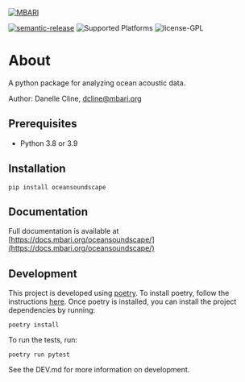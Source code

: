 [![MBARI](https://www.mbari.org/wp-content/uploads/2014/11/logo-mbari-3b.png)](http://www.mbari.org)

[![semantic-release](https://img.shields.io/badge/%20%20%F0%9F%93%A6%F0%9F%9A%80-semantic--release-e10079.svg)](https://github.com/semantic-release/semantic-release)
![Supported Platforms](https://img.shields.io/badge/Supported%20Platforms-Windows%20%7C%20macOS%20%7C%20Linux-green)
![license-GPL](https://img.shields.io/badge/license-GPL-blue)

# About

A python package for analyzing ocean acoustic data. 
 
Author: Danelle Cline, [dcline@mbari.org](mailto:dcline@mbari.org)

## Prerequisites
 
- Python 3.8 or 3.9
 
## Installation

```pip install oceansoundscape```

## Documentation

Full documentation is available at [https://docs.mbari.org/oceansoundscape/](https://docs.mbari.org/oceansoundscape/)


## Development

This project is developed using [poetry](https://python-poetry.org/).  To install poetry, follow the instructions [here](https://python-poetry.org/docs/#installation).  Once poetry is installed, you can install the project dependencies by running:

```poetry install```

To run the tests, run:

```poetry run pytest```

See the DEV.md for more information on development.